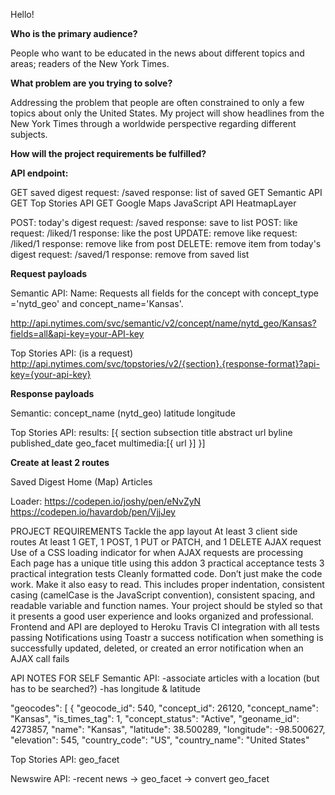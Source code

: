 Hello!

<b> Who is the primary audience? </b>

People who want to be educated in the news about different topics and areas; readers of the New York Times.

<b> What problem are you trying to solve? </b>

Addressing the problem that people are often constrained to only a few topics about only the United States. My project will show headlines from the New York Times through a worldwide perspective regarding different subjects.

<b> How will the project requirements be fulfilled? </b>


<b> API endpoint: </b>

   GET saved digest 
        request: /saved
        response: list of saved
   GET Semantic API
   GET Top Stories API
   GET Google Maps JavaScript API
        HeatmapLayer
        
   POST: today's digest 
        request: /saved
        response: save to list
   POST: like 
        request: /liked/1
        response: like the post
   UPDATE: remove like 
        request: /liked/1
        response: remove like from post
   DELETE: remove item from today's digest
        request: /saved/1
        response: remove from saved list
   

<b> Request payloads </b>

   Semantic API:
        Name: Requests all fields for the concept with concept_type ='nytd_geo' and concept_name='Kansas'.

   http://api.nytimes.com/svc/semantic/v2/concept/name/nytd_geo/Kansas?fields=all&api-key=your-API-key
    
   Top Stories API: (is a request)
   http://api.nytimes.com/svc/topstories/v2/{section}.{response-format}?api-key={your-api-key}
    
<b> Response payloads </b>

   Semantic:
        concept_name (nytd_geo)
        latitude
        longitude
        
   Top Stories API:
        results: [{
            section
            subsection
            title
            abstract
            url
            byline
            published_date
        geo_facet
        multimedia:[{
            url
            }]
        }]

<b> Create at least 2 routes </b>

   Saved Digest
   Home (Map)
   Articles

Loader:
https://codepen.io/joshy/pen/eNvZyN
https://codepen.io/havardob/pen/VjjJey



PROJECT REQUIREMENTS
Tackle the app layout
At least 3 client side routes
At least 1 GET, 1 POST, 1 PUT or PATCH, and 1 DELETE AJAX request
Use of a CSS loading indicator for when AJAX requests are processing
Each page has a unique title using this addon
3 practical acceptance tests
3 practical integration tests
Cleanly formatted code. Don’t just make the code work. Make it also easy to read. This includes proper indentation, consistent casing (camelCase is the JavaScript convention), consistent spacing, and readable variable and function names.
Your project should be styled so that it presents a good user experience and looks organized and professional.
Frontend and API are deployed to Heroku
Travis CI integration with all tests passing
Notifications using Toastr
a success notification when something is successfully updated, deleted, or created
an error notification when an AJAX call fails


API NOTES FOR SELF
Semantic API:
-associate articles with a location (but has to be searched?)
-has longitude & latitude

"geocodes": [
        {
          "geocode_id": 540,
          "concept_id": 26120,
          "concept_name": "Kansas",
          "is_times_tag": 1,
          "concept_status": "Active",
          "geoname_id": 4273857,
          "name": "Kansas",
          "latitude": 38.500289,
          "longitude": -98.500627,
          "elevation": 545,
          "country_code": "US",
          "country_name": "United States"


Top Stories API:
geo_facet

Newswire API:
-recent news -> geo_facet -> convert geo_facet 
